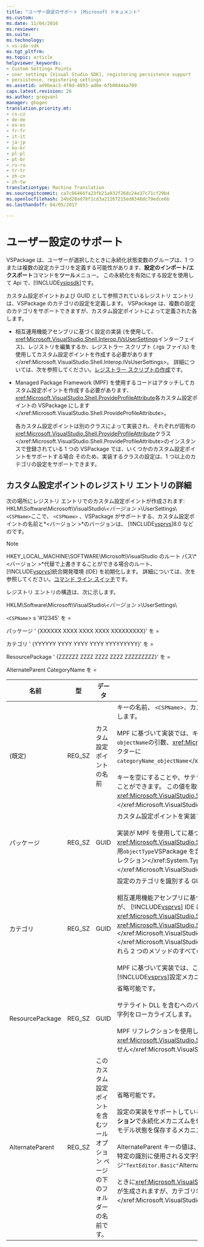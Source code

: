 ```yaml
---
title: "ユーザー設定のサポート |Microsoft ドキュメント"
ms.custom: 
ms.date: 11/04/2016
ms.reviewer: 
ms.suite: 
ms.technology:
- vs-ide-sdk
ms.tgt_pltfrm: 
ms.topic: article
helpviewer_keywords:
- Custom Settings Points
- user settings [Visual Studio SDK], registering persistence support
- persistence, registering settings
ms.assetid: ad9beac3-4f8d-4093-ad0e-6fb00444a709
caps.latest.revision: 26
ms.author: gregvanl
manager: ghogen
translation.priority.mt:
- cs-cz
- de-de
- es-es
- fr-fr
- it-it
- ja-jp
- ko-kr
- pl-pl
- pt-br
- ru-ru
- tr-tr
- zh-cn
- zh-tw
translationtype: Machine Translation
ms.sourcegitcommit: ca7c86466fa23fb21a932f26dc24e37c71cf29b4
ms.openlocfilehash: 24bd28ad78f1cd3a21167215ed8348dc79edce6b
ms.lasthandoff: 04/05/2017

---
```

# <a name="support-for-user-settings"></a>ユーザー設定のサポート
VSPackage は、ユーザーが選択したときに永続化状態変数のグループは、1 つまたは複数の設定カテゴリを定義する可能性があります、**設定のインポート/エクスポート**コマンドを**ツール**メニュー。 この永続化を有効にする設定を使用して Api で、[!INCLUDE[vsipsdk](../../extensibility/includes/vsipsdk_md.md)]です。  
  
 カスタム設定ポイントおよび GUID として参照されているレジストリ エントリは、VSPackage のカテゴリの設定を定義します。 VSPackage は、複数の設定のカテゴリをサポートできますが、カスタム設定ポイントによって定義された各します。  
  
-   相互運用機能アセンブリに基づく設定の実装 (を使用して、<xref:Microsoft.VisualStudio.Shell.Interop.IVsUserSettings>インターフェイス)、レジストリを編集するか、レジストラー スクリプト (.rgs ファイル) を使用してカスタム設定ポイントを作成する必要があります</xref:Microsoft.VisualStudio.Shell.Interop.IVsUserSettings>。 詳細については、次を参照してください。[レジストラー スクリプトの作成](/cpp/atl/creating-registrar-scripts)です。  
  
-   Managed Package Framework (MPF) を使用するコードはアタッチしてカスタム設定ポイントを作成する必要があります、<xref:Microsoft.VisualStudio.Shell.ProvideProfileAttribute>各カスタム設定ポイントの VSPackage にします</xref:Microsoft.VisualStudio.Shell.ProvideProfileAttribute>。  
  
     各カスタム設定ポイントは別のクラスによって実装され、それぞれが固有の<xref:Microsoft.VisualStudio.Shell.ProvideProfileAttribute>クラス</xref:Microsoft.VisualStudio.Shell.ProvideProfileAttribute>のインスタンスで登録されている 1 つの VSPackage では、いくつかのカスタム設定ポイントをサポートする場合 そのため、実装するクラスの設定は、1 つ以上のカテゴリの設定をサポートできます。  
  
## <a name="custom-settings-point-registry-entry-details"></a>カスタム設定ポイントのレジストリ エントリの詳細  
 次の場所にレジストリ エントリでのカスタム設定ポイントが作成されます: HKLM\Software\Microsoft\VisualStudio\\*\<バージョン >*\UserSettings\\`<CSPName>`ここで、 `<CSPName>` 、VSPackage がサポートする、カスタム設定ポイントの名前と*\<バージョン >*のバージョンは、 [!INCLUDE[vsprvs](../../code-quality/includes/vsprvs_md.md)]8.0 などのです。  
  
> [!NOTE]
>  HKEY_LOCAL_MACHINE\SOFTWARE\Microsoft\VisualStudio のルート パス\\*\<バージョン >*代替で上書きすることができる場合のルート、[!INCLUDE[vsprvs](../../code-quality/includes/vsprvs_md.md)]統合開発環境 (IDE) を初期化します。 詳細については、次を参照してください。[コマンド ライン スイッチ](../../extensibility/command-line-switches-visual-studio-sdk.md)です。  
  
 レジストリ エントリの構造は、次に示します。  
  
 HKLM\Software\Microsoft\VisualStudio\\*\<バージョン >*\UserSettings\  
  
 `<CSPName`> s '#12345' を =  
  
 パッケージ ' {XXXXXX XXXX XXXX XXXX XXXXXXXXX}' を =  
  
 カテゴリ ' {YYYYYY YYYY YYYY YYYY YYYYYYYYY}' を =  
  
 ResourcePackage ' {ZZZZZZ ZZZZ ZZZZ ZZZZ ZZZZZZZZZ}' を =  
  
 AlternateParent CategoryName を =  
  
|名前|型|データ|説明|  
|----------|----------|----------|-----------------|  
|(既定)|REG_SZ|カスタム設定ポイントの名前|キーの名前、 `<CSPName`>、カスタム設定ポイントのローカライズされていない名前を指定します。<br /><br /> MPF に基づいて実装では、キーの名前を取得組み合わせることによって、`categoryName`と`objectName`の引数、<xref:Microsoft.VisualStudio.Shell.ProvideProfileAttribute>コンス トラクターに`categoryName_objectName`</xref:Microsoft.VisualStudio.Shell.ProvideProfileAttribute>。<br /><br /> キーを空にすることや、サテライト DLL にローカライズされた文字列に参照 ID を含めることができます。 この値を取得、`objectNameResourceID`への引数、<xref:Microsoft.VisualStudio.Shell.ProvideProfileAttribute>コンス トラクター</xref:Microsoft.VisualStudio.Shell.ProvideProfileAttribute> 。|  
|パッケージ|REG_SZ|GUID|カスタム設定ポイントを実装する VSPackage の GUID です。<br /><br /> 実装が MPF を使用してに基づいて、<xref:Microsoft.VisualStudio.Shell.ProvideProfileAttribute>クラス、コンス トラクターの使用`objectType`VSPackage を含む引数<xref:System.Type>し、この値を取得するためにリフレクション</xref:System.Type></xref:Microsoft.VisualStudio.Shell.ProvideProfileAttribute>。|  
|カテゴリ|REG_SZ|GUID|設定のカテゴリを識別する GUID。<br /><br /> 相互運用機能アセンブリに基づく実装では、この値を任意に選択に使用できます、GUID が、 [!INCLUDE[vsprvs](../../code-quality/includes/vsprvs_md.md)] IDE に渡します、<xref:Microsoft.VisualStudio.Shell.Interop.IVsUserSettings.ExportSettings%2A>および<xref:Microsoft.VisualStudio.Shell.Interop.IVsUserSettings.ImportSettings%2A>メソッド</xref:Microsoft.VisualStudio.Shell.Interop.IVsUserSettings.ImportSettings%2A></xref:Microsoft.VisualStudio.Shell.Interop.IVsUserSettings.ExportSettings%2A>。 これら 2 つのメソッドのすべての実装では、その引数として GUID を確認してください。<br /><br /> MPF に基づいて実装では、この GUID を取得して、<xref:System.Type>実装するクラスの[!INCLUDE[vsprvs](../../code-quality/includes/vsprvs_md.md)]設定メカニズム</xref:System.Type>。|  
|ResourcePackage|REG_SZ|GUID|省略可能です。<br /><br /> サテライト DLL を含むへのパスは、実装する VSPackage がそれらを指定しない場合、文字列をローカライズします。<br /><br /> MPF リフレクションを使用して、適切なリソース、VSPackage を取得するため、<xref:Microsoft.VisualStudio.Shell.ProvideProfileAttribute>クラスは、この引数を設定しません</xref:Microsoft.VisualStudio.Shell.ProvideProfileAttribute>。|  
|AlternateParent|REG_SZ|このカスタム設定ポイントを含むツール オプション ページの下のフォルダーの名前です。|省略可能です。<br /><br /> 設定の実装をサポートしている場合にのみ、この値を設定する必要があります**ツール オプション**で永続化メカニズムを使用しているページ、[!INCLUDE[vsipsdk](../../extensibility/includes/vsipsdk_md.md)]オートメーション モデル状態を保存するメカニズムではなくです。<br /><br /> AlternateParent キーの値は、このような場合、`topic`のセクションで、`topic.sub-topic`特定の識別に使用される文字列**制御**ページ。 たとえば、**制御**ページ`"TextEditor.Basic"`AlternateParent の値になります`"TextEditor"`です。<br /><br /> ときに<xref:Microsoft.VisualStudio.Shell.ProvideProfileAttribute>、カスタム設定ポイントが生成されますが、カテゴリ名と同じです</xref:Microsoft.VisualStudio.Shell.ProvideProfileAttribute>。|
